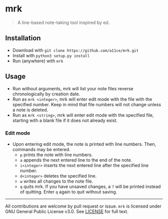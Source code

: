 # mrk 

> A line-based note-taking tool inspired by ed.

## Installation

- Download with `git clone https://github.com/a11ce/mrk.git`
- Install with `python3 setup.py install`
- Run (anywhere) with `mrk`

## Usage

- Run without arguments, mrk will list your note files reverse chronologically by creation date.
- Run as `mrk <integer>`, mrk will enter edit mode with the file with the specified number. Keep in mind that file numbers will not change unless a note is deleted.
- Run as `mrk <string>`, mrk will enter edit mode with the specified file, starting with a blank file if it does not already exist.

### Edit mode
- Upon entering edit mode, the note is printed with line numbers. Then, commands may be entered.
    - `p` prints the note with line numbers.
    - `a` appends the next entered line to the end of the note.
    - `i<integer>` inserts the next entered line after the specified line number.
    - `d<integer>` deletes the specified line.
    - `w` writes all changes to the note file.
    - `q` quits mrk. If you have unsaved changes, a `?` will be printed instead of quitting. Enter `q` again to quit without saving.

--- 

All contributions are welcome by pull request or issue.
`mrk` is licensed under GNU General Public License v3.0. See [LICENSE](../blob/master/LICENSE) for full text.